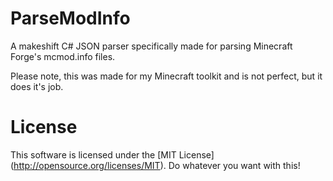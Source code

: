 ParseModInfo
============

A makeshift C# JSON parser specifically made for parsing Minecraft Forge's mcmod.info files.

Please note, this was made for my Minecraft toolkit and is not perfect, but it does it's job.

License
=======

This software is licensed under the [MIT License] (http://opensource.org/licenses/MIT). Do whatever you want with this!

